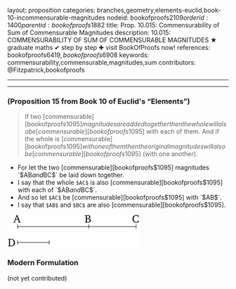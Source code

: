 layout: proposition
categories: branches,geometry,elements-euclid,book-10-incommensurable-magnitudes
nodeid: bookofproofs$2109
orderid: 1400
parentid: bookofproofs$1882
title: Prop. 10.015: Commensurability of Sum of Commensurable Magnitudes
description: 10.015: COMMENSURABILITY OF SUM OF COMMENSURABLE MAGNITUDES &#9733; graduate maths &#10004; step by step &#10010; visit BookOfProofs now!
references: bookofproofs$6419,bookofproofs$6908
keywords: commensurability,commensurable,magnitudes,sum
contributors: @Fitzpatrick,bookofproofs

---


---

### (Proposition 15 from Book 10 of Euclid's “Elements”)

> If two [commensurable][bookofproofs$1095] magnitudes are added together then the whole will also be [commensurable][bookofproofs$1095] with each of them. And if the whole is [commensurable][bookofproofs$1095] with one of them then the original magnitudes will also be [commensurable][bookofproofs$1095] (with one another).
* For let the two [commensurable][bookofproofs$1095] magnitudes `$AB$` and `$BC$` be laid down together.
* I say that the whole `$AC$` is also [commensurable][bookofproofs$1095] with each of `$AB$` and `$BC$`.
* And so let `$AC$` be [commensurable][bookofproofs$1095] with `$AB$`.
* I say that `$AB$` and `$BC$` are also [commensurable][bookofproofs$1095].

![fig015e](https://github.com/bookofproofs/bookofproofs.github.io/blob/main/_sources/_assets/images/euclid/Book10/fig015e.png?raw=true)




### Modern Formulation

(not yet contributed)
